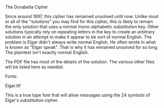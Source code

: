 The Dorabella Cipher

Since around 1897, this cipher has remained unsolved until now. Unlike most or all of the "solutions" you may find for this cipher, this is likely to remain the only solution that uses a normal mono-alphabetic substitution key. Other solutions typically rely on repeating letters in the key to create an arbitrary solution in an attempt to make it appear to be sort of normal English. The problem is Elgar didn't always write normal English. He often wrote in what is known as "Elgar speak". That is why it has remained unsolved for so long. The plaintext isn't exactly normal English.

The PDF file has most of the details of the solution. The various other files will be listed here as needed.

Fonts:

Elgar.ttf

This is a true type font that will allow messages using the 24 symbols of Elgar's substitution cipher.
